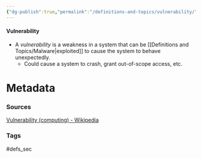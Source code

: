 ```yaml
---
{"dg-publish":true,"permalink":"/definitions-and-topics/vulnerability/","updated":"2024-03-28T14:01:28.000-07:00"}
---
```


#### Vulnerability
- A *vulnerability* is a weakness in a system that can be [[Definitions and Topics/Malware\|exploited]] to cause the system to behave unexpectedly.
	- Could cause a system to crash, grant out-of-scope access, etc.





# Metadata

### Sources
[Vulnerability (computing) - Wikipedia](https://en.wikipedia.org/wiki/Vulnerability_(computing))

### Tags
#defs_sec 